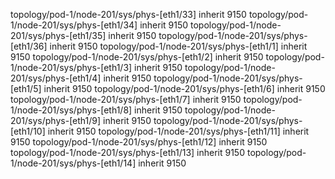 
topology/pod-1/node-201/sys/phys-[eth1/33] inherit 9150 topology/pod-1/node-201/sys/phys-[eth1/34] inherit 9150 topology/pod-1/node-201/sys/phys-[eth1/35] inherit 9150 topology/pod-1/node-201/sys/phys-[eth1/36] inherit 9150 topology/pod-1/node-201/sys/phys-[eth1/1] inherit 9150 topology/pod-1/node-201/sys/phys-[eth1/2] inherit 9150 topology/pod-1/node-201/sys/phys-[eth1/3] inherit 9150 topology/pod-1/node-201/sys/phys-[eth1/4] inherit 9150 topology/pod-1/node-201/sys/phys-[eth1/5] inherit 9150 topology/pod-1/node-201/sys/phys-[eth1/6] inherit 9150 topology/pod-1/node-201/sys/phys-[eth1/7] inherit 9150 topology/pod-1/node-201/sys/phys-[eth1/8] inherit 9150 topology/pod-1/node-201/sys/phys-[eth1/9] inherit 9150 topology/pod-1/node-201/sys/phys-[eth1/10] inherit 9150 topology/pod-1/node-201/sys/phys-[eth1/11] inherit 9150 topology/pod-1/node-201/sys/phys-[eth1/12] inherit 9150 topology/pod-1/node-201/sys/phys-[eth1/13] inherit 9150 topology/pod-1/node-201/sys/phys-[eth1/14] inherit 9150
